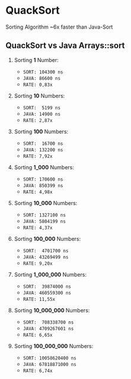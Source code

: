 # QuackSort
Sorting Algorithm ~6x faster than Java-Sort

## QuackSort vs Java Arrays::sort

1. Sorting **1** Number:
   - `SORT: 104300 ns`
   - `JAVA: 86600 ns`
   - `RATE: 0,83x`

1. Sorting **10** Numbers:
   - `SORT:  5199 ns`
   - `JAVA: 14900 ns`
   - `RATE: 2,87x`

1. Sorting **100** Numbers:
   - `SORT:  16700 ns`
   - `JAVA: 132200 ns`
   - `RATE: 7,92x`

1. Sorting **1_000** Numbers:
   - `SORT: 170600 ns`
   - `JAVA: 850399 ns`
   - `RATE: 4,98x`

1. Sorting **10_000** Numbers:
   - `SORT: 1327100 ns`
   - `JAVA: 5804199 ns`
   - `RATE: 4,37x`

1. Sorting **100_000** Numbers:
   - `SORT:  4701700 ns`
   - `JAVA: 43269499 ns`
   - `RATE: 9,20x`

1. Sorting **1_000_000** Numbers:
   - `SORT:  39874000 ns`
   - `JAVA: 460559300 ns`
   - `RATE: 11,55x`

1. Sorting **10_000_000** Numbers:
   - `SORT:  708338700 ns`
   - `JAVA: 4709267601 ns`
   - `RATE: 6,65x`

1. Sorting **100_000_000** Numbers:
   - `SORT: 10058620400 ns`
   - `JAVA: 67818871000 ns`
   - `RATE: 6,74x`


